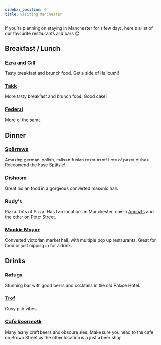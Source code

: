 ```yaml
---
sidebar_position: 6
title: Visiting Manchester
---
```


If you're planning on staying in Manchester for a few days, here's a list of our favourite restaurants and bars 😊

## Breakfast / Lunch

### [Ezra and Gill](https://ezraandgil.com/)

Tasty breakfast and brunch food. Get a side of Halloumi!

### [Takk](https://takkmcr.com/)

More tasty breakfast and brunch food. Good cake!

### [Federal](https://www.federalcafe.co.uk/northern-quarter/)

More of the same.

## Dinner

### [Spärrows](https://thesparrows.me/)

Amazing german, polish, italisan fusion restaurant! Lots of pasta dishes. Reccomend the Kase Spätzle!

### [Dishoom](https://www.dishoom.com/manchester/)

Great Indian food in a gorgeous converted masonic hall.

### Rudy's

Pizza. Lots of Pizza. Has two locations in Manchester, one in [Ancoats](https://www.rudyspizza.co.uk/pizzerias/ancoats) and the other on [Peter Street](https://www.rudyspizza.co.uk/pizzerias/peterst).

### [Mackie Mayor](https://twitter.com/mackiemayor?lang=en)

Converted victorian market hall, with multiple pop up restaurants. Great for food or just nipping in for a drink.

## Drinks

### [Refuge](https://www.refugemcr.co.uk/)

Stunning bar with good beers and cocktails in the old Palace Hotel.

### [Trof](https://trofnq.co.uk/)

Cosy pub vibes.

### [Cafe Beermoth](https://beermoth.co.uk/cafe/)

Many many craft beers and obscure ales. Make sure you head to the cafe on Brown Street as the other location is a just a beer shop.
